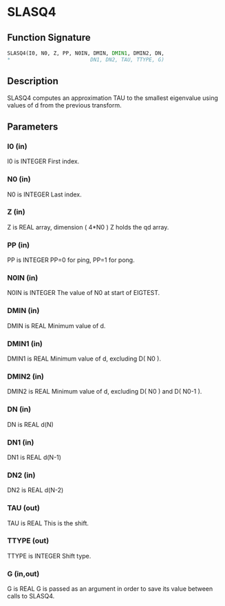 # SLASQ4

## Function Signature

```fortran
SLASQ4(I0, N0, Z, PP, N0IN, DMIN, DMIN1, DMIN2, DN,
*                          DN1, DN2, TAU, TTYPE, G)
```

## Description


 SLASQ4 computes an approximation TAU to the smallest eigenvalue
 using values of d from the previous transform.

## Parameters

### I0 (in)

I0 is INTEGER First index.

### N0 (in)

N0 is INTEGER Last index.

### Z (in)

Z is REAL array, dimension ( 4*N0 ) Z holds the qd array.

### PP (in)

PP is INTEGER PP=0 for ping, PP=1 for pong.

### N0IN (in)

N0IN is INTEGER The value of N0 at start of EIGTEST.

### DMIN (in)

DMIN is REAL Minimum value of d.

### DMIN1 (in)

DMIN1 is REAL Minimum value of d, excluding D( N0 ).

### DMIN2 (in)

DMIN2 is REAL Minimum value of d, excluding D( N0 ) and D( N0-1 ).

### DN (in)

DN is REAL d(N)

### DN1 (in)

DN1 is REAL d(N-1)

### DN2 (in)

DN2 is REAL d(N-2)

### TAU (out)

TAU is REAL This is the shift.

### TTYPE (out)

TTYPE is INTEGER Shift type.

### G (in,out)

G is REAL G is passed as an argument in order to save its value between calls to SLASQ4.

